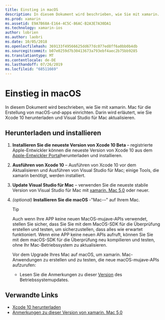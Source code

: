 ```yaml
---
title: Einstieg in macOS
description: In diesem Dokument wird beschrieben, wie Sie mit xamarin. Mac für die Erstellung von macOS-und-apps einrichten. Darin wird erläutert, wie Sie Xcode 10 herunterladen und Visual Studio für Mac aktualisieren.
ms.prod: xamarin
ms.assetid: E9A7B68A-E164-4C5C-86AC-B2A3E7A30DA1
ms.technology: xamarin-ios
author: lobrien
ms.author: laobri
ms.date: 10/05/2018
ms.openlocfilehash: 369133f49566625dd677dc077ed8ff6a0bb0b4db
ms.sourcegitcommit: b07e0259d7b30413673a793ebf4aec2b75bb9285
ms.translationtype: MT
ms.contentlocale: de-DE
ms.lasthandoff: 07/26/2019
ms.locfileid: "68511669"
---
```

# <a name="get-started-with-macos-mojave"></a>Einstieg in macOS

In diesem Dokument wird beschrieben, wie Sie mit xamarin. Mac für die Erstellung von macOS-und-apps einrichten. Darin wird erläutert, wie Sie Xcode 10 herunterladen und Visual Studio für Mac aktualisieren.

## <a name="download-and-install"></a>Herunterladen und installieren

1. **Installieren Sie die neueste Version von Xcode 10 Beta** – registrierte Apple-Entwickler können die neueste Version von Xcode 10 aus dem [Apple-Entwickler Portal](https://developer.apple.com/download/)herunterladen und installieren.

2. **Ausführen von Xcode 10** – Ausführen von Xcode 10 vor dem Aktualisieren und Ausführen von Visual Studio für Mac; einige Tools, die xamarin benötigt, werden installiert.

3. **Update Visual Studio für Mac** – verwenden Sie die neueste stabile Version von Visual Studio für Mac mit [xamarin. Mac 5,0](https://github.com/xamarin/release-notes-archive/blob/master/release-notes/mac/xamarin.mac_5/xamarin.mac_5.0.md) oder neuer.

4. _(optional)_ **Installieren Sie die macOS** -"Mac-–" auf Ihrem Mac.

   > [!TIP]
   > Auch wenn Ihre APP keine neuen MacOS-mujave-APIs verwendet, stellen Sie sicher, dass Sie Sie mit dem MacOS-SDK für die Überprüfung erstellen und testen, um sicherzustellen, dass alles wie erwartet funktioniert. Wenn eine APP keine neuen APIs aufruft, können Sie Sie mit dem macOS-SDK für die Überprüfung neu kompilieren und testen, ohne Ihr Mac-Betriebssystem zu aktualisieren.
   >
   > Vor dem Upgrade Ihres Mac auf macOS, um xamarin. Mac-Anwendungen zu erstellen und zu testen, die neue macOS-mujave-APIs aufzurufen:
   >
   > - Lesen Sie die Anmerkungen zu dieser [Version](https://developer.apple.com/download/) des Betriebssystemupdates.

## <a name="related-links"></a>Verwandte Links

- [Xcode 10 herunterladen](https://developer.apple.com/download/)
- [Anmerkungen zu dieser Version von xamarin. Mac 5,0](https://docs.microsoft.com/xamarin/mac/release-notes/5/5.0/)
